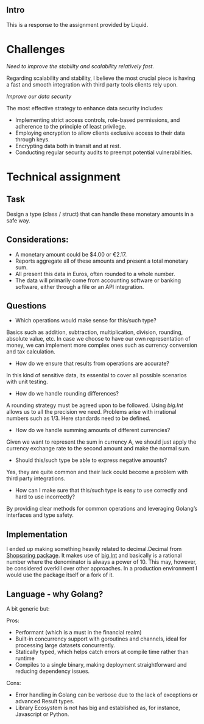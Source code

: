 ## Intro
This is a response to the assignment provided by Liquid.


# Challenges
_Need to improve the stability and scalability relatively fast._

Regarding scalability and stability, I believe the most crucial piece is having a fast and smooth integration with third party tools clients 
rely upon.

_Improve our data security_

The most effective strategy to enhance data security includes:
- Implementing strict access controls, role-based permissions, and adherence to the principle of least privilege.
- Employing encryption to allow clients exclusive access to their data through keys.
- Encrypting data both in transit and at rest.
- Conducting regular security audits to preempt potential vulnerabilities.

# Technical assignment

## Task
Design a type (class / struct) that can handle these monetary amounts in a safe way.

## Considerations:
- A monetary amount could be $4.00 or €2.17.
- Reports aggregate all of these amounts and present a total monetary sum.
- All present this data in Euros, often rounded to a whole number.
- The data will primarily come from accounting software or banking software, either through
a file or an API integration.


## Questions
- Which operations would make sense for this/such type?

Basics such as addition, subtraction, multiplication, division, rounding, absolute value, etc.
In case we choose to have our own representation of money, we can implement more complex ones such as currency 
conversion and tax calculation.

- How do we ensure that results from operations are accurate?

In this kind of sensitive data, its essential to cover all possible scenarios with unit testing. 

- How do we handle rounding differences?

A rounding strategy must be agreed upon to be followed. Using _big.Int_ allows us to all the precision we need.
Problems arise with irrational numbers such as 1/3. Here standards need to be defined.

- How do we handle summing amounts of different currencies?

Given we want to represent the sum in currency A, we should just apply the currency exchange rate to the second 
amount and make the normal sum.

- Should this/such type be able to express negative amounts?

Yes, they are quite common and their lack could become a problem with third party integrations.

- How can I make sure that this/such type is easy to use correctly and hard to use
  incorrectly?

By providing clear methods for common operations and leveraging Golang’s interfaces and type safety.


## Implementation
I ended up making something heavily related to decimal.Decimal from [Shopspring package](https://github.com/shopspring/decimal). 
It makes use of [big.Int](https://pkg.go.dev/math/big) and basically is a rational number where the denominator is always a power of 10. 
This may, however, be considered overkill over other approaches.
In a production environment I would use the package itself or a fork of it.



## Language - why Golang?
A bit generic but:
 
Pros:
 
- Performant (which is a must in the financial realm)
- Built-in concurrency support with goroutines and channels, ideal for processing large datasets concurrently.
- Statically typed, which helps catch errors at compile time rather than runtime
- Compiles to a single binary, making deployment straightforward and reducing dependency issues.

Cons:

- Error handling in Golang can be verbose due to the lack of exceptions or advanced Result types.
- Library Ecosystem is not has big and established as, for instance, Javascript or Python.

